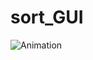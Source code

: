 # sort_GUI
 
![Animation](https://github.com/nortondav18/SortingAlgoVisualizer/assets/78997125/a5c69fe3-6366-407b-8278-75b7216273f2)
